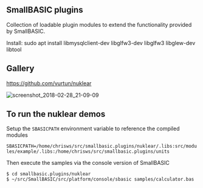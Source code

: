 ## SmallBASIC plugins

Collection of loadable plugin modules to extend the functionality provided by SmallBASIC.

Install:
sudo apt install libmysqlclient-dev libglfw3-dev libglfw3 libglew-dev libtool

## Gallery

https://github.com/vurtun/nuklear

![screenshot_2018-02-28_21-09-09](https://user-images.githubusercontent.com/785121/36784602-bc6e1c32-1ccb-11e8-801b-a88c51a7b43a.png)

## To run the nuklear demos

Setup the `SBASICPATH` environment variable to reference the compiled modules

`SBASICPATH=/home/chrisws/src/smallbasic.plugins/nuklear/.libs:src/modules/example/.libs:/home/chrisws/src/smallbasic.plugins/units`

Then execute the samples via the console version of SmallBASIC

```
$ cd smallbasic.plugins/nuklear
$ ~/src/SmallBASIC/src/platform/console/sbasic samples/calculator.bas
```

